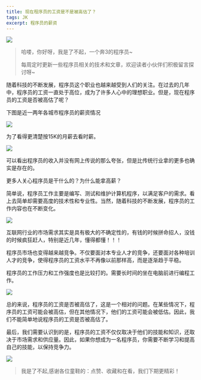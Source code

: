 ```yaml
---
title: 现在程序员的工资是不是被高估了？
tags: JK
excerpt: 程序员的薪资
---
```


![](E:\CXY521\GitHub\blog\assets\imgs\20230501\1-1.png)


> 哈喽，你好呀，我是了不起，一个奔3的程序员~ 
>
> 每周定时更新一些程序员相关的技术和文章，欢迎读者小伙伴们积极留言探讨呀~

随着科技的不断发展，程序员这个职业也越来越受到人们的关注。在过去的几年中，程序员的工资一直处于高位，成为了许多人心中的理想职业。但是，现在程序员的工资是否被高估了呢？

下图是近一两年各城市程序员的薪资情况

![](E:\CXY521\GitHub\blog\assets\imgs\20230501\1-2.png)

为了看得更清楚按15K的月薪去看时薪。

![](E:\CXY521\GitHub\blog\assets\imgs\20230501\1-3.jpg)

可以看出程序员的收入并没有网上传说的那么夸张，但是比传统行业拿的更多也确实是存在的。

更多人关心程序员是干什么的？为什么能拿高薪？

简单说，程序员工作主要是编写、测试和维护计算机程序，以满足客户的需求。看上去简单却需要高度的技术性和专业性。当然，随着科技的不断发展，程序员的工作内容也在不断变化。

![](E:\CXY521\GitHub\blog\assets\imgs\20230501\1-4.png)

互联网行业的市场需求其实是具有极大的不确定性的，有钱的时候拼命招人，没钱的时候疯狂赶人，特别是近几年，懂得都懂！！！

程序员市场也变得越来越竞争。不仅要面对本专业人才的竞争，还要面对各种培训人才的竞争，使得程序员的工资水平不再像以前那样高，而是逐渐趋于平稳。

程序员的工作压力和工作强度也是比较打的。需要长时间的坐在电脑前进行编程工作。

![](E:\CXY521\GitHub\blog\assets\imgs\20230501\1-5.png)



总的来说，程序员的工资是否被高估了，这是一个相对的问题。在某些情况下，程序员的工资可能会被高估，但在其他情况下，他们的工资可能会被低估。因此，我们不能简单地说程序员的工资是否被高估了。

最后，我们需要认识到的是，程序员的工资不仅仅取决于他们的技能和知识，还取决于市场需求和供应量。因此，如果你想成为一名程序员，你需要不断学习和提高自己的技能，以保持竞争力。

![](E:\CXY521\GitHub\blog\assets\imgs\20230501\1-6.png)



>我是了不起,感谢各位童鞋的：点赞、收藏和在看，我们下期更精彩！